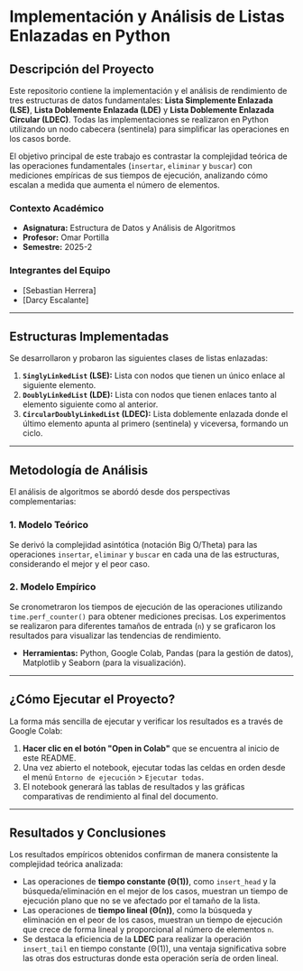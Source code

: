 # Implementación y Análisis de Listas Enlazadas en Python

## Descripción del Proyecto

Este repositorio contiene la implementación y el análisis de rendimiento de tres estructuras de datos fundamentales: **Lista Simplemente Enlazada (LSE)**, **Lista Doblemente Enlazada (LDE)** y **Lista Doblemente Enlazada Circular (LDEC)**. Todas las implementaciones se realizaron en Python utilizando un nodo cabecera (sentinela) para simplificar las operaciones en los casos borde.

El objetivo principal de este trabajo es contrastar la complejidad teórica de las operaciones fundamentales (`insertar`, `eliminar` y `buscar`) con mediciones empíricas de sus tiempos de ejecución, analizando cómo escalan a medida que aumenta el número de elementos.

### Contexto Académico
*   **Asignatura:** Estructura de Datos y Análisis de Algoritmos
*   **Profesor:** Omar Portilla
*   **Semestre:** 2025-2

### Integrantes del Equipo
*   [Sebastian Herrera]
*   [Darcy Escalante]


---

## Estructuras Implementadas

Se desarrollaron y probaron las siguientes clases de listas enlazadas:

1.  **`SinglyLinkedList` (LSE):** Lista con nodos que tienen un único enlace al siguiente elemento.
2.  **`DoublyLinkedList` (LDE):** Lista con nodos que tienen enlaces tanto al elemento siguiente como al anterior.
3.  **`CircularDoublyLinkedList` (LDEC):** Lista doblemente enlazada donde el último elemento apunta al primero (sentinela) y viceversa, formando un ciclo.

---

## Metodología de Análisis

El análisis de algoritmos se abordó desde dos perspectivas complementarias:

### 1. Modelo Teórico
Se derivó la complejidad asintótica (notación Big O/Theta) para las operaciones `insertar`, `eliminar` y `buscar` en cada una de las estructuras, considerando el mejor y el peor caso.

### 2. Modelo Empírico
Se cronometraron los tiempos de ejecución de las operaciones utilizando `time.perf_counter()` para obtener mediciones precisas. Los experimentos se realizaron para diferentes tamaños de entrada (`n`) y se graficaron los resultados para visualizar las tendencias de rendimiento.

*   **Herramientas:** Python, Google Colab, Pandas (para la gestión de datos), Matplotlib y Seaborn (para la visualización).

---

## ¿Cómo Ejecutar el Proyecto?

La forma más sencilla de ejecutar y verificar los resultados es a través de Google Colab:

1.  **Hacer clic en el botón "Open in Colab"** que se encuentra al inicio de este README.
2.  Una vez abierto el notebook, ejecutar todas las celdas en orden desde el menú `Entorno de ejecución` > `Ejecutar todas`.
3.  El notebook generará las tablas de resultados y las gráficas comparativas de rendimiento al final del documento.

---

## Resultados y Conclusiones

Los resultados empíricos obtenidos confirman de manera consistente la complejidad teórica analizada:

*   Las operaciones de **tiempo constante (Θ(1))**, como `insert_head` y la búsqueda/eliminación en el mejor de los casos, muestran un tiempo de ejecución plano que no se ve afectado por el tamaño de la lista.
*   Las operaciones de **tiempo lineal (Θ(n))**, como la búsqueda y eliminación en el peor de los casos, muestran un tiempo de ejecución que crece de forma lineal y proporcional al número de elementos `n`.
*   Se destaca la eficiencia de la **LDEC** para realizar la operación `insert_tail` en tiempo constante (Θ(1)), una ventaja significativa sobre las otras dos estructuras donde esta operación sería de orden lineal.
